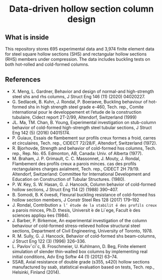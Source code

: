 <h1 align="center">
  Data-driven hollow section column design
</h1>

## What is inside
This repository stores 695 experimental data and 3,974 finite element data for steel square hollow sections (SHS) and rectangular hollow sections (RHS) members under compression. The data includes buckling tests on both hot-rolled and cold-formed columns.



## References
- X. Meng, L. Gardner, Behavior and design of normal-and high-strength steel shs and rhs columns, J Struct Eng 146 (11) (2020) 04020227.
- G. Sedlacek, B. Kuhn, J. Rondal, P. Boeraeve, Buckling behaviour of hot-formed shs in high strength steel grade e-460, Tech. rep., Comite international pour le developpement et l’etude de la construction tubulaire, Cidect report 2T-2/99, Altendorf, Switzerland (1999)
- JL. Ma, TM. Chan, B. Young, Experimental investigation on stub-column behavior of cold-formed high-strength steel tubular sections, J Struct Eng 142 (5) (2016) 04015174.
-  P. Guiaux, Essais de flambement sur profils creux formes a froid, carres et circulaires, Tech. rep., CIDECT 72/28/F, Altendorf, Switzerland (1972).
- R. Bjorhovde, Strength and behavior of cold-formed hss columns, Tech. rep., Rep. No. 65. Edmonton, AB, Canada: Univ. of Alberta (1977).
- M. Braham, J. P. Grimault, C. C. Massonnet, J. Mouty, J. Rondal, Flambement des profils creux a parois minces. cas des profils rectangulaires charges axialment, Tech. rep., CIDECT 2H 79/19. Altendorf, Switzerland: Committee for International Development and Education on Construction of Tubular Structures. (1980).
- P. W. Key, S. W. Hasan, G. J. Hancock, Column behavior of cold-formed hollow sections, J Struct Eng 114 (2) (1988) 390–407.
- B. Somodi, B. K ̈ovesdi, Flexural buckling resistance of cold-formed hss hollow section members, J Constr Steel Res 128 (2017) 179–192
- J. Rondal, Contribution `a l’ ́etude de la stabilit ́e des profils creux `a parois minces, Ph.D. thesis, Universit ́e de Li`ege, Facult ́e des sciences appliqu ́ees (1984).
- J. Barber, P. Birkemoe, An experimental investigation of the column behaviour of cold-formed stress-relieved hollow structural steel sections, Department of Civil Engineering, University of Toronto, 1978.
- R. M. Sully, G. J. Hancock, Behavior of cold-formed shs beam-columns, J Struct Eng 122 (3) (1996) 326–336.
- L. Pavlovˇciˇc, B. Froschmeier, U. Kuhlmann, D. Beg, Finite element simulation of slender thin-walled box columns by implementing real initial conditions, Adv Eng Softw 44 (1) (2012) 63–74.
- SSAB, Axial resistance of double grade (s355, s420) hollow sections manufactured by ssab, statistical evaluation based on tests, Tech. rep., Helsinki, Finland (2014).
